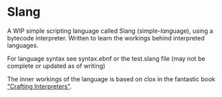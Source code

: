 # Slang

A WIP simple scripting language called Slang (*s*imple-*lang*uage), using a bytecode interpreter.
Written to learn the workings behind interpreted languages.

For language syntax see syntax.ebnf  or the test.slang file (may not be complete or updated as of writing)

The inner workings of the language is based on clox in the fantastic book ["Crafting Interpreters"](https://craftinginterpreters.com/).
